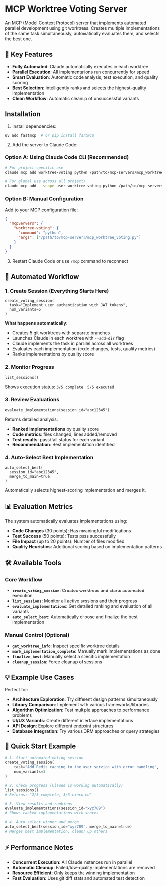 # MCP Worktree Voting Server

An MCP (Model Context Protocol) server that implements automated parallel development using git worktrees. Creates multiple implementations of the same task simultaneously, automatically evaluates them, and selects the best one.

## 🚀 Key Features

- **Fully Automated**: Claude automatically executes in each worktree
- **Parallel Execution**: All implementations run concurrently for speed
- **Smart Evaluation**: Automatic code analysis, test execution, and quality scoring
- **Best Selection**: Intelligently ranks and selects the highest-quality implementation
- **Clean Workflow**: Automatic cleanup of unsuccessful variants

## Installation

1. Install dependencies:
```bash
uv add fastmcp  # or pip install fastmcp
```

2. Add the server to Claude Code:

### Option A: Using Claude Code CLI (Recommended)
```bash
# For project-specific use
claude mcp add worktree-voting python /path/to/mcp-servers/mcp_worktree_voting.py

# For global use across all projects
claude mcp add --scope user worktree-voting python /path/to/mcp-servers/mcp_worktree_voting.py
```

### Option B: Manual Configuration
Add to your MCP configuration file:
```json
{
  "mcpServers": {
    "worktree-voting": {
      "command": "python",
      "args": ["/path/to/mcp-servers/mcp_worktree_voting.py"]
    }
  }
}
```

3. Restart Claude Code or use `/mcp` command to reconnect

## 🔄 Automated Workflow

### 1. Create Session (Everything Starts Here)
```
create_voting_session(
  task="Implement user authentication with JWT tokens",
  num_variants=5
)
```

**What happens automatically:**
- Creates 5 git worktrees with separate branches
- Launches Claude in each worktree with `--add-dir` flag
- Claude implements the task in parallel across all worktrees
- Evaluates each implementation (code changes, tests, quality metrics)
- Ranks implementations by quality score

### 2. Monitor Progress
```
list_sessions()
```
Shows execution status: `3/5 complete, 5/5 executed`

### 3. Review Evaluations
```
evaluate_implementations(session_id="abc12345")
```

Returns detailed analysis:
- **Ranked implementations** by quality score
- **Code metrics**: files changed, lines added/removed
- **Test results**: pass/fail status for each variant
- **Recommendation**: Best implementation identified

### 4. Auto-Select Best Implementation
```
auto_select_best(
  session_id="abc12345",
  merge_to_main=true
)
```
Automatically selects highest-scoring implementation and merges it.

## 📊 Evaluation Metrics

The system automatically evaluates implementations using:

- **Code Changes** (30 points): Has meaningful modifications
- **Test Success** (50 points): Tests pass successfully  
- **File Impact** (up to 20 points): Number of files modified
- **Quality Heuristics**: Additional scoring based on implementation patterns

## 🛠️ Available Tools

### Core Workflow
- **`create_voting_session`**: Creates worktrees and starts automated execution
- **`list_sessions`**: Monitor all active sessions and their progress
- **`evaluate_implementations`**: Get detailed ranking and evaluation of all variants
- **`auto_select_best`**: Automatically choose and finalize the best implementation

### Manual Control (Optional)
- **`get_worktree_info`**: Inspect specific worktree details
- **`mark_implementation_complete`**: Manually mark implementations as done
- **`finalize_best`**: Manually select a specific implementation
- **`cleanup_session`**: Force cleanup of sessions

## 💡 Example Use Cases

Perfect for:
- **Architecture Exploration**: Try different design patterns simultaneously
- **Library Comparison**: Implement with various frameworks/libraries
- **Algorithm Optimization**: Test multiple approaches to performance problems
- **UI/UX Variants**: Create different interface implementations
- **API Design**: Explore different endpoint structures
- **Database Integration**: Try various ORM approaches or query strategies

## 🎯 Quick Start Example

```python
# 1. Start automated voting session
create_voting_session(
    task="Add Redis caching to the user service with error handling",
    num_variants=3
)

# 2. Check progress (Claude is working automatically)
list_sessions()
# Returns: "2/3 complete, 3/3 executed"

# 3. View results and rankings  
evaluate_implementations(session_id="xyz789")
# Shows ranked implementations with scores

# 4. Auto-select winner and merge
auto_select_best(session_id="xyz789", merge_to_main=true)
# Merges best implementation, cleans up others
```

## ⚡ Performance Notes

- **Concurrent Execution**: All Claude instances run in parallel
- **Automatic Cleanup**: Failed/low-quality implementations are removed
- **Resource Efficient**: Only keeps the winning implementation
- **Fast Evaluation**: Uses git diff stats and automated test detection